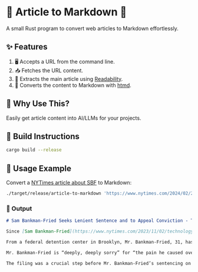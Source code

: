 # 🎉 Article to Markdown 📝

A small Rust program to convert web articles to Markdown effortlessly.

## ✨ Features

1. 🖥️ Accepts a URL from the command line.
2. 📥 Fetches the URL content.
3. 📑 Extracts the main article using [Readability](https://github.com/kumabook/readability).
4. 📝 Converts the content to Markdown with [htmd](https://github.com/letmutex/htmd).

## 🤔 Why Use This?

Easily get article content into AI/LLMs for your projects.

## 🔧 Build Instructions

```sh
cargo build --release
```

## 🚀 Usage Example

Convert a [NYTimes article about SBF](https://www.nytimes.com/2024/02/27/technology/sam-bankman-fried-fraud-ftx.html) to Markdown:

```sh
./target/release/article-to-markdown 'https://www.nytimes.com/2024/02/27/technology/sam-bankman-fried-fraud-ftx.html'
```

### 📄 Output

```markdown
# Sam Bankman-Fried Seeks Lenient Sentence and to Appeal Conviction - The New York Times

Since [Sam Bankman-Fried](https://www.nytimes.com/2023/11/02/technology/sam-bankman-fried-rise-crash.html) was [convicted of fraud](https://www.nytimes.com/2023/11/02/technology/sam-bankman-fried-fraud-trial-ftx.html) last year, he has hired a new lawyer known for courtroom showmanship. A group of sympathetic law professors has pushed for a reappraisal of his actions. And his parents have turned for help to former employees of FTX, the collapsed cryptocurrency exchange he founded.

From a federal detention center in Brooklyn, Mr. Bankman-Fried, 31, has continued to fight his case behind the scenes, as he aims for a lenient sentence and prepares to appeal his conviction. On Tuesday, his lawyers filed a legal memo in U.S. District Court in Manhattan, arguing that he should receive a prison sentence of between five and a quarter and six and a half years.

Mr. Bankman-Fried is “deeply, deeply sorry” for “the pain he caused over the last two years,” the memo said. “His sole focus after the collapse of FTX was making customers whole.”

The filing was a crucial step before Mr. Bankman-Fried’s sentencing on March 28, when the federal judge overseeing his case, Lewis A. Kaplan, will decide how long to imprison the one-time billionaire on charges that carry a maximum sentence of 110 years. But it was only one prong of a long-shot strategy orchestrated by Mr. Bankman-Fried’s family and friends to reverse his conviction and engineer a public reappraisal of his leadership at FTX.
```
